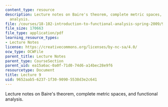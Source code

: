 ```yaml
---
content_type: resource
description: Lecture notes on Baire's theorem, complete metric spaces, and functional
  analysis.
file: /courses/18-102-introduction-to-functional-analysis-spring-2009/9652aab562371f3090905538d3e2c641_MIT18_102s09_lec09.pdf
file_size: 170663
file_type: application/pdf
learning_resource_types:
- Lecture Notes
license: https://creativecommons.org/licenses/by-nc-sa/4.0/
ocw_type: OCWFile
parent_title: Lecture Notes
parent_type: CourseSection
parent_uid: ea15a6ac-0a0f-71d0-74d6-a14bec28e9f6
resourcetype: Document
title: Lecture 9
uid: 9652aab5-6237-1f30-9090-5538d3e2c641
---
```

Lecture notes on Baire's theorem, complete metric spaces, and functional analysis.